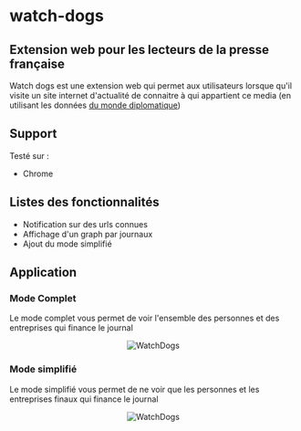 # watch-dogs

## Extension web pour les lecteurs de la presse française

Watch dogs est une extension web qui permet aux utilisateurs lorsque qu'il visite un site internet d'actualité de connaitre à qui appartient ce media (en utilisant les données [du monde diplomatique](https://github.com/mdiplo/Medias_francais))

## Support

Testé sur :

- Chrome

## Listes des fonctionnalités

- Notification sur des urls connues
- Affichage d'un graph par journaux
- Ajout du mode simplifié

## Application

### Mode Complet

Le mode complet vous permet de voir l'ensemble des personnes et des entreprises qui finance le journal

<p align="center">
<img alt="WatchDogs" src="./lemonde_full.png">
</p>

### Mode simplifié

Le mode simplifié vous permet de ne voir que les personnes et les entreprises finaux qui finance le journal

<p align="center">
<img alt="WatchDogs" src="./lemonde_short.png">
</p>
